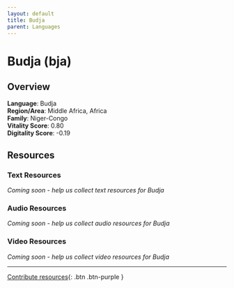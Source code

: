 ```yaml
---
layout: default
title: Budja
parent: Languages
---
```


# Budja (bja)

## Overview

**Language**: Budja  
**Region/Area**: Middle Africa, Africa  
**Family**: Niger-Congo  
**Vitality Score**: 0.80  
**Digitality Score**: -0.19  

## Resources

### Text Resources
*Coming soon - help us collect text resources for Budja*

### Audio Resources
*Coming soon - help us collect audio resources for Budja*

### Video Resources
*Coming soon - help us collect video resources for Budja*

---

[Contribute resources](https://fairtrain.github.io/){: .btn .btn-purple }
